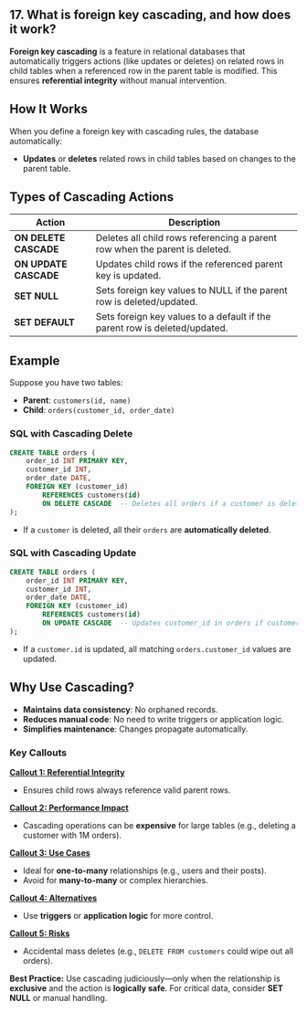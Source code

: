## 17. What is **foreign key cascading**, and how does it work?

**Foreign key cascading** is a feature in relational databases that automatically triggers actions (like updates or deletes) on related rows in child tables when a referenced row in the parent table is modified. This ensures **referential integrity** without manual intervention.

## **How It Works**
When you define a foreign key with cascading rules, the database automatically:
- **Updates** or **deletes** related rows in child tables based on changes to the parent table.

## **Types of Cascading Actions**

| Action               | Description                                                                 |
|----------------------|-----------------------------------------------------------------------------|
| **ON DELETE CASCADE**| Deletes all child rows referencing a parent row when the parent is deleted.|
| **ON UPDATE CASCADE**| Updates child rows if the referenced parent key is updated.                |
| **SET NULL**         | Sets foreign key values to NULL if the parent row is deleted/updated.      |
| **SET DEFAULT**      | Sets foreign key values to a default if the parent row is deleted/updated. |

## **Example**
Suppose you have two tables:
- **Parent**: `customers(id, name)`
- **Child**: `orders(customer_id, order_date)`

### **SQL with Cascading Delete**
```sql
CREATE TABLE orders (
    order_id INT PRIMARY KEY,
    customer_id INT,
    order_date DATE,
    FOREIGN KEY (customer_id)
        REFERENCES customers(id)
        ON DELETE CASCADE  -- Deletes all orders if a customer is deleted
);
```
- If a `customer` is deleted, all their `orders` are **automatically deleted**.

### **SQL with Cascading Update**
```sql
CREATE TABLE orders (
    order_id INT PRIMARY KEY,
    customer_id INT,
    order_date DATE,
    FOREIGN KEY (customer_id)
        REFERENCES customers(id)
        ON UPDATE CASCADE  -- Updates customer_id in orders if customers.id changes
);
```
- If a `customer.id` is updated, all matching `orders.customer_id` values are updated.

## **Why Use Cascading?**
- **Maintains data consistency**: No orphaned records.
- **Reduces manual code**: No need to write triggers or application logic.
- **Simplifies maintenance**: Changes propagate automatically.

### **Key Callouts**

<ins>**Callout 1: Referential Integrity**</ins>
- Ensures child rows always reference valid parent rows.

<ins>**Callout 2: Performance Impact**</ins>
- Cascading operations can be **expensive** for large tables (e.g., deleting a customer with 1M orders).

<ins>**Callout 3: Use Cases**</ins>
- Ideal for **one-to-many** relationships (e.g., users and their posts).
- Avoid for **many-to-many** or complex hierarchies.

<ins>**Callout 4: Alternatives**</ins>
- Use **triggers** or **application logic** for more control.

<ins>**Callout 5: Risks**</ins>
- Accidental mass deletes (e.g., `DELETE FROM customers` could wipe out all orders).

**Best Practice:**
Use cascading judiciously—only when the relationship is **exclusive** and the action is **logically safe**. For critical data, consider **SET NULL** or manual handling.
